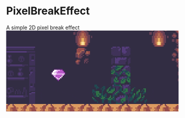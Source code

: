 # PixelBreakEffect
 A simple 2D pixel break effect
![image](https://github.com/KiroKuru/PixelBreakEffect/blob/main/Recording%202023-09-06%20at%2016.40.03.gif)
